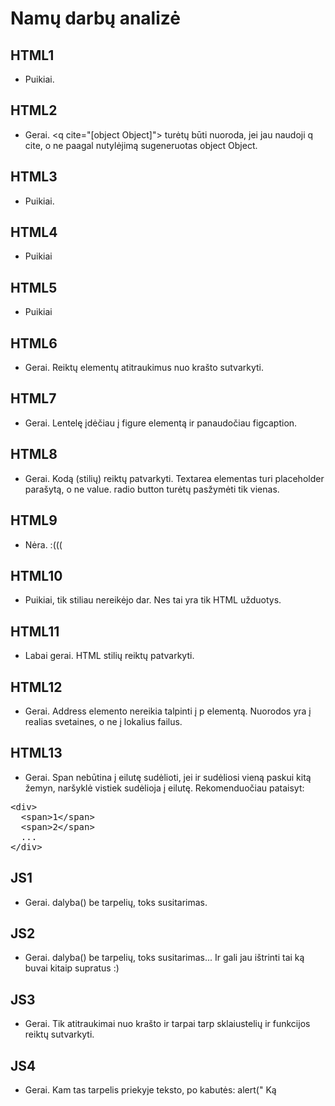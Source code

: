 # Namų darbų analizė

## HTML1

* Puikiai.

## HTML2

* Gerai. &lt;q cite="[object Object]"&gt; turėtų būti nuoroda, jei jau naudoji q cite, o ne paagal nutylėjimą sugeneruotas object Object.

## HTML3

* Puikiai.

## HTML4

* Puikiai

## HTML5

* Puikiai

## HTML6

* Gerai. Reiktų elementų atitraukimus nuo krašto sutvarkyti.

## HTML7

* Gerai. Lentelę įdėčiau į figure elementą ir panaudočiau figcaption.

## HTML8

* Gerai. Kodą (stilių) reiktų patvarkyti. Textarea elementas turi placeholder parašytą, o ne value. radio button turėtų pasžymėti tik vienas.

## HTML9

* Nėra. :(((

## HTML10

* Puikiai, tik stiliau nereikėjo dar. Nes tai yra tik HTML užduotys.

## HTML11

* Labai gerai. HTML stilių reiktų patvarkyti.

## HTML12

* Gerai. Address elemento nereikia talpinti į p elementą. Nuorodos yra į realias svetaines, o ne į lokalius failus.

## HTML13

* Gerai. Span nebūtina į eilutę sudėlioti, jei ir sudėliosi vieną paskui kitą žemyn, naršyklė vistiek sudėlioja į eilutę. Rekomenduočiau pataisyt:
<pre>
&lt;div&gt;
  &lt;span&gt;1&lt;/span&gt;
  &lt;span&gt;2&lt;/span&gt;
  ...
&lt;/div&gt;
</pre>

## JS1

* Gerai. dalyba() be tarpelių, toks susitarimas.

## JS2

* Gerai. dalyba() be tarpelių, toks susitarimas... Ir gali jau ištrinti tai ką buvai kitaip supratus :)

## JS3

* Gerai. Tik atitraukimai nuo krašto ir tarpai tarp sklaiustelių ir funkcijos reiktų sutvarkyti.

## JS4

* Gerai. Kam tas tarpelis priekyje teksto, po kabutės: alert(" Ką
